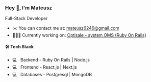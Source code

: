 ### Hey 👋, I'm Mateusz
Full-Stack Developer

* ✉️  You can contact me at: [mateusz6246@gmail.com](mailto:mateusz6246@gmail.com)
* 👩🏻‍💻  Currently working on: <a href="https://github.com/Matis121/optisale" rel="nofollow">Optisale - system OMS (Ruby On Rails)</a>

#### 🛠 Tech Stack

* 💻 &nbsp; Backend - Ruby On Rails | Node.js
* 💻 &nbsp; Frontend - React.js | Next.js
* 💻 &nbsp; Databases - Postgresql | MongoDB
